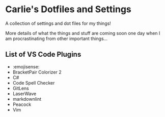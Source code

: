 # Carlie's Dotfiles and Settings

A collection of settings and dot files for my things!

More details of what the things and stuff are coming soon one day when I am procrastinating from other important things...

## List of VS Code Plugins

- :emojisense:
- BracketPair Colorizer 2
- C#
- Code Spell Checker
- GitLens
- LaserWave
- markdownlint
- Peacock
- Vim
